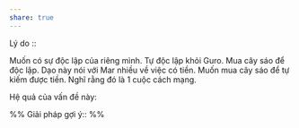 ```yaml
---
share: true
---
```

Lý do :: 

Muốn có sự độc lập của riêng mình. Tự độc lập khỏi Guro. Mua cây sáo để độc lập. Dạo này nói với Mar nhiều về việc có tiền. Muốn mua cây sáo để tự kiếm được tiền. Nghĩ rằng đó là 1 cuộc cách mạng.

Hệ quả của vấn đề này:


%%
Giải pháp gợi ý:: 
%%

